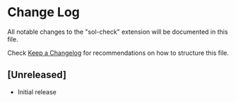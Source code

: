 # Change Log

All notable changes to the "sol-check" extension will be documented in this file.

Check [Keep a Changelog](http://keepachangelog.com/) for recommendations on how to structure this file.

## [Unreleased]

- Initial release
